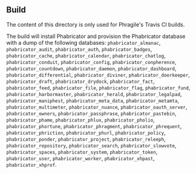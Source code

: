 ## Build
The content of this directory is only used for Phragile's Travis CI builds.

The build will install Phabricator and provision the Phabricator database with a dump of the following databases: `phabricator_almanac`, `phabricator_audit`, `phabricator_auth`, `phabricator_badges`, `phabricator_cache`, `phabricator_calendar`, `phabricator_chatlog`, `phabricator_conduit`, `phabricator_config`, `phabricator_conpherence`, `phabricator_countdown`, `phabricator_daemon`, `phabricator_dashboard`, `phabricator_differential`, `phabricator_diviner`, `phabricator_doorkeeper`, `phabricator_draft`, `phabricator_drydock`, `phabricator_fact`, `phabricator_feed`, `phabricator_file`, `phabricator_flag`, `phabricator_fund`, `phabricator_harbormaster`, `phabricator_herald`, `phabricator_legalpad`, `phabricator_maniphest`, `phabricator_meta_data`, `phabricator_metamta`, `phabricator_multimeter`, `phabricator_nuance`, `phabricator_oauth_server`, `phabricator_owners`, `phabricator_passphrase`, `phabricator_pastebin`, `phabricator_phame`, `phabricator_phlux`, `phabricator_pholio`, `phabricator_phortune`, `phabricator_phragment`, `phabricator_phrequent`, `phabricator_phriction`, `phabricator_phurl`, `phabricator_policy`, `phabricator_ponder`, `phabricator_project`, `phabricator_releeph`, `phabricator_repository`, `phabricator_search`, `phabricator_slowvote`, `phabricator_spaces`, `phabricator_system`, `phabricator_token`, `phabricator_user`, `phabricator_worker`, `phabricator_xhpast`, `phabricator_xhprof`.
